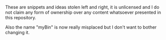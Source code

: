 These are snippets and ideas stolen left and right, it is unlicensed and I do not claim any form of ownership over any content whatsoever presented in this repository.

Also the name "myBin" is now really misplaced but I don't want to bother changing it.

